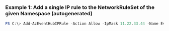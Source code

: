 ### Example 1: Add a single IP rule to the NetworkRuleSet of the given Namespace (autogenerated)
```powershell
PS C:\> Add-AzEventHubIPRule -Action Allow -IpMask 11.22.33.44 -Name Eventhub-Namespace1-2389 -ResourceGroupName v-ajnavtest
```

